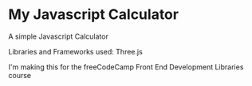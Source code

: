 # My Javascript Calculator
A simple Javascript Calculator

Libraries and Frameworks used: Three.js

I'm making this for the freeCodeCamp Front End Development Libraries course

